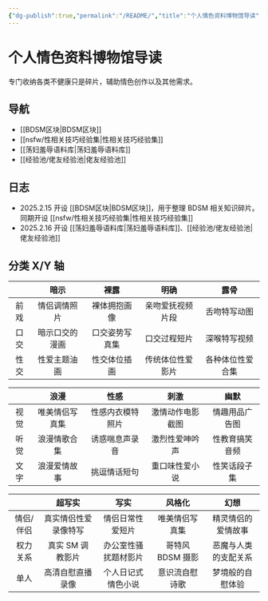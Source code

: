 ```yaml
---
{"dg-publish":true,"permalink":"/README/","title":"个人情色资料博物馆导读","tags":["情色","NSFW","BDSM","知识整理","gardenEntry","gardenEntry"],"created":"2024-12-22T12:49:53.237Z","updated":"2025-02-16T16:24:58.210+08:00"}
---
```



# 个人情色资料博物馆导读

专门收纳各类不健康只是碎片，辅助情色创作以及其他需求。

## 导航

- [[BDSM区块\|BDSM区块]]
- [[nsfw/性相关技巧经验集\|性相关技巧经验集]]
- [[荡妇羞辱语料库\|荡妇羞辱语料库]]
- [[经验池/佬友经验池\|佬友经验池]]

## 日志

- 2025.2.15 开设 [[BDSM区块\|BDSM区块]]，用于整理 BDSM 相关知识碎片。同期开设 [[nsfw/性相关技巧经验集\|性相关技巧经验集]]
- 2025.2.16 开设 [[荡妇羞辱语料库\|荡妇羞辱语料库]]、[[经验池/佬友经验池\|佬友经验池]]

## 分类 X/Y 轴

|     |   暗示    |   裸露    |    明确    |    露骨    |
| :-: | :-----: | :-----: | :------: | :------: |
| 前戏  | 情侣调情照片  | 裸体拥抱画像  | 亲吻爱抚视频片段 |  舌吻特写动图  |
| 口交  | 暗示口交的漫画 | 口交姿势写真集 |  口交过程短片  |  深喉特写视频  |
| 性交  | 性爱主题油画  | 性交体位插画  | 传统体位性爱影片 | 各种体位性爱合集 |

|     |   浪漫    |    性感    |    刺激    |   幽默    |
| :-: | :-----: | :------: | :------: | :-----: |
| 视觉  | 唯美情侣写真集 | 性感内衣模特照片 | 激情动作电影截图 | 情趣用品广告图 |
| 听觉  | 浪漫情歌合集  | 诱惑喘息声录音  | 激烈性爱呻吟声  | 性教育搞笑音频 |
| 文字  | 浪漫爱情故事  |  挑逗情话短句  | 重口味性爱小说  | 性笑话段子集  |

|       |    超写实     |     写实     |     风格化     |     幻想     |
| :---: | :--------: | :--------: | :---------: | :--------: |
| 情侣/伴侣 | 真实情侣性爱录像特写 |  情侣日常性爱短片  |   唯美情侣写真集   | 精灵情侣的爱情故事  |
| 权力关系  | 真实 SM 调教影片 | 办公室性骚扰题材影片 | 哥特风 BDSM 摄影 | 恶魔与人类的支配关系 |
|  单人   |  高清自慰直播录像  | 个人日记式情色小说  |   意识流自慰诗歌   |  梦境般的自慰体验  |